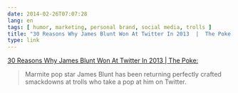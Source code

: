 ```yaml
---
date: 2014-02-26T07:07:28
lang: en
tags: [ humor, marketing, personal brand, social media, trolls ]
title: "30 Reasons Why James Blunt Won At Twitter In 2013  |  The Poke:"
type: link
---
```


[30 Reasons Why James Blunt Won At Twitter In 2013  |  The
Poke:](http://www.thepoke.co.uk/2013/12/31/26-reasons-why-james-blunt-won-at-twitter-in-2013/)

> Marmite pop star James Blunt has been returning perfectly crafted
> smackdowns at trolls who take a pop at him on Twitter.

